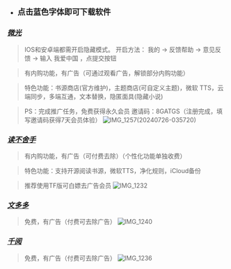 - ## `点击蓝色字体即可下载软件`

### _**[微光](https://apps.apple.com/app/id6477988964)**_

> IOS和安卓端都需开启隐藏模式。
开启方法： 我的 -> 反馈帮助 -> 意见反馈 -> 输入 我爱中国 ，点提交按钮

> 有内购功能，有广告（可通过观看广告，解锁部分内购功能）

> 特色功能：书源商店(官方维护)，主题商店(可自定义主题)，微软 TTS，云端同步，多端互通，文本替换，隐匿面具(隐藏小说)

> PS：完成推广任务，免费获得永久会员
> 邀请码：8GATGS（注册完成，填写邀请码获得7天会员体验）
![IMG_1257(20240726-035720)](https://github.com/user-attachments/assets/b6a3a5ae-c6ec-403f-bdd6-c5b1a9d365f1)


### _**[读不舍手](https://apps.apple.com/cn/app/id1662413517)**_

> 有内购功能，有广告（可付费去除）（个性化功能单独收费）

> 特色功能：支持开源阅读书源，微软TTS，净化规则，iCloud备份

> 推荐使用TF版可白嫖去广告会员
![IMG_1232](https://github.com/user-attachments/assets/3d97260e-1c57-45e4-8247-3696430d4741)


### _**[文多多](https://apps.apple.com/app/id6476385796)**_

> 免费，有广告（付费可去除广告）
![IMG_1240](https://github.com/user-attachments/assets/40a12cc0-850c-4400-baa9-161ac03ade59)


### _**[千阅](https://apps.apple.com/app/id1665963317)**_

> 免费，有广告（付费可去除广告）
![IMG_1236](https://github.com/user-attachments/assets/ca584499-9034-48af-b652-153d0251b595)

